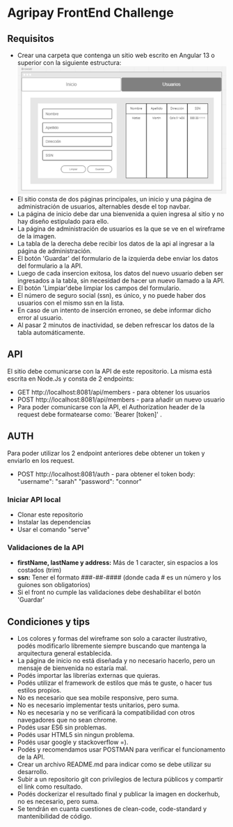 # Agripay FrontEnd Challenge
## Requisitos
* Crear una carpeta que contenga un sitio web escrito en Angular 13 o superior con la siguiente estructura:
![alt text](https://github.com/ab-system-project/frontend-challenge/blob/main/design.png "Wireframe")
* El sitio consta de dos páginas principales, un inicio y una página de administración de usuarios, alternables desde el top navbar.
* La página de inicio debe dar una bienvenida a quien ingresa al sitio y no hay diseño estipulado para ello.
* La página de administración de usuarios es la que se ve en el wireframe de la imagen.
* La tabla de la derecha debe recibir los datos de la api al ingresar a la página de administración.
* El botón 'Guardar' del formulario de la izquierda debe enviar los datos del formulario a la API.
* Luego de cada insercion exitosa, los datos del nuevo usuario deben ser ingresados a la tabla, sin necesidad de hacer un nuevo llamado a la API.
* El botón 'Limpiar'debe limpiar los campos del formulario.
* El número de seguro social (ssn), es único, y no puede haber dos usuarios con el mismo ssn en la lista.
* En caso de un intento de inserción erroneo, se debe informar dicho error al usuario.
* Al pasar 2 minutos de inactividad, se deben refrescar los datos de la tabla automáticamente.

## API
El sitio debe comunicarse con la API de este repositorio. La misma está escrita en Node.Js y consta de 2 endpoints:
* GET http://localhost:8081/api/members - para obtener los usuarios
* POST http://localhost:8081/api/members - para añadir un nuevo usuario
* Para poder comunicarse con la API, el Authorization header de la request debe formatearse como: 'Bearer [token]' .

## AUTH
Para poder utilizar los 2 endpoint anteriores debe obtener un token y enviarlo en los request.
* POST http://localhost:8081/auth - para obtener el token
body:
  "username": "sarah"
  "password": "connor"

### Iniciar API local
* Clonar este repositorio
* Instalar las dependencias
* Usar el comando "serve"

### Validaciones de la API
* **firstName, lastName y address:** Más de 1 caracter, sin espacios a los costados (trim)
* **ssn:** Tener el formato ###-##-#### (donde cada # es un número y los guiones son obligatorios)
* Si el front no cumple las validaciones debe deshabilitar el botón 'Guardar'

## Condiciones y tips
* Los colores y formas del wireframe son solo a caracter ilustrativo, podés modificarlo libremente siempre buscando que mantenga la arquitectura general establecida.
* La página de inicio no está diseñada y no necesario hacerlo, pero un mensaje de bienvenida no estaría mal.
* Podés importar las librerías externas que quieras.
* Podés utilizar el framework de estilos que más te guste, o hacer tus estilos propios.
* No es necesario que sea mobile responsive, pero suma.
* No es necesario implementar tests unitarios, pero suma.
* No es necesaria y no se verificará la compatibilidad con otros navegadores que no sean chrome.
* Podés usar ES6 sin problemas.
* Podés usar HTML5 sin ningun problema.
* Podés usar google y stackoverflow =).
* Podés y recomendamos usar POSTMAN para verificar el funcionamento de la API.
* Crear un archivo README.md para indicar como se debe utilizar su desarrollo.
* Subir a un repositorio git con privilegios de lectura públicos y compartir el link como resultado.
* Podés dockerizar el resultado final y publicar la imagen en dockerhub, no es necesario, pero suma.
* Se tendrán en cuanta cuestiones de clean-code, code-standard y mantenibilidad de código.
